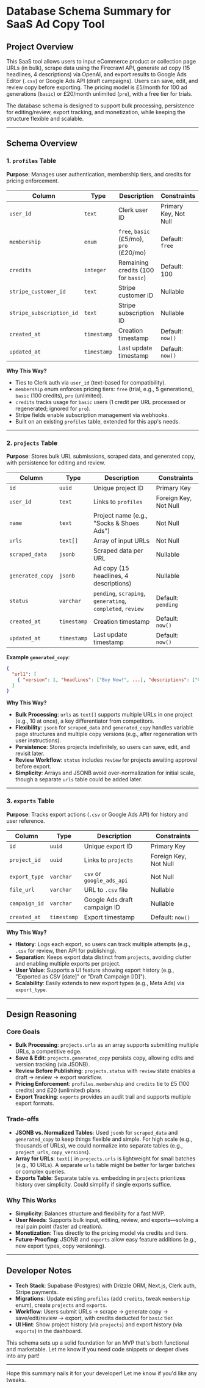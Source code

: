 # Database Schema Summary for SaaS Ad Copy Tool

## Project Overview

This SaaS tool allows users to input eCommerce product or collection page URLs (in bulk), scrape data using the Firecrawl API, generate ad copy (15 headlines, 4 descriptions) via OpenAI, and export results to Google Ads Editor (`.csv`) or Google Ads API (draft campaigns). Users can save, edit, and review copy before exporting. The pricing model is £5/month for 100 ad generations (`basic`) or £20/month unlimited (`pro`), with a free tier for trials.

The database schema is designed to support bulk processing, persistence for editing/review, export tracking, and monetization, while keeping the structure flexible and scalable.

---

## Schema Overview

### 1. `profiles` Table

**Purpose**: Manages user authentication, membership tiers, and credits for pricing enforcement.

| Column                   | Type        | Description                             | Constraints           |
| ------------------------ | ----------- | --------------------------------------- | --------------------- |
| `user_id`                | `text`      | Clerk user ID                           | Primary Key, Not Null |
| `membership`             | `enum`      | `free`, `basic` (£5/mo), `pro` (£20/mo) | Default: `free`       |
| `credits`                | `integer`   | Remaining credits (100 for `basic`)     | Default: 100          |
| `stripe_customer_id`     | `text`      | Stripe customer ID                      | Nullable              |
| `stripe_subscription_id` | `text`      | Stripe subscription ID                  | Nullable              |
| `created_at`             | `timestamp` | Creation timestamp                      | Default: `now()`      |
| `updated_at`             | `timestamp` | Last update timestamp                   | Default: `now()`      |

**Why This Way?**

- Ties to Clerk auth via `user_id` (text-based for compatibility).
- `membership` enum enforces pricing tiers: `free` (trial, e.g., 5 generations), `basic` (100 credits), `pro` (unlimited).
- `credits` tracks usage for `basic` users (1 credit per URL processed or regenerated; ignored for `pro`).
- Stripe fields enable subscription management via webhooks.
- Built on an existing `profiles` table, extended for this app's needs.

---

### 2. `projects` Table

**Purpose**: Stores bulk URL submissions, scraped data, and generated copy, with persistence for editing and review.

| Column           | Type        | Description                                                | Constraints           |
| ---------------- | ----------- | ---------------------------------------------------------- | --------------------- |
| `id`             | `uuid`      | Unique project ID                                          | Primary Key           |
| `user_id`        | `text`      | Links to `profiles`                                        | Foreign Key, Not Null |
| `name`           | `text`      | Project name (e.g., "Socks & Shoes Ads")                   | Not Null              |
| `urls`           | `text[]`    | Array of input URLs                                        | Not Null              |
| `scraped_data`   | `jsonb`     | Scraped data per URL                                       | Nullable              |
| `generated_copy` | `jsonb`     | Ad copy (15 headlines, 4 descriptions)                     | Nullable              |
| `status`         | `varchar`   | `pending`, `scraping`, `generating`, `completed`, `review` | Default: `pending`    |
| `created_at`     | `timestamp` | Creation timestamp                                         | Default: `now()`      |
| `updated_at`     | `timestamp` | Last update timestamp                                      | Default: `now()`      |

**Example `generated_copy`**:

```json
{
  "url1": [
    { "version": 1, "headlines": ["Buy Now!", ...], "descriptions": ["Get it fast...", ...], "generated_at": "2025-03-09" }
  ]
}
```

**Why This Way?**

- **Bulk Processing**: `urls` as `text[]` supports multiple URLs in one project (e.g., 10 at once), a key differentiator from competitors.
- **Flexibility**: `jsonb` for `scraped_data` and `generated_copy` handles variable page structures and multiple copy versions (e.g., after regeneration with user instructions).
- **Persistence**: Stores projects indefinitely, so users can save, edit, and revisit later.
- **Review Workflow**: `status` includes `review` for projects awaiting approval before export.
- **Simplicity**: Arrays and JSONB avoid over-normalization for initial scale, though a separate `urls` table could be added later.

---

### 3. `exports` Table

**Purpose**: Tracks export actions (`.csv` or Google Ads API) for history and user reference.

| Column        | Type        | Description                  | Constraints           |
| ------------- | ----------- | ---------------------------- | --------------------- |
| `id`          | `uuid`      | Unique export ID             | Primary Key           |
| `project_id`  | `uuid`      | Links to `projects`          | Foreign Key, Not Null |
| `export_type` | `varchar`   | `csv` or `google_ads_api`    | Not Null              |
| `file_url`    | `varchar`   | URL to `.csv` file           | Nullable              |
| `campaign_id` | `varchar`   | Google Ads draft campaign ID | Nullable              |
| `created_at`  | `timestamp` | Export timestamp             | Default: `now()`      |

**Why This Way?**

- **History**: Logs each export, so users can track multiple attempts (e.g., `.csv` for review, then API for publishing).
- **Separation**: Keeps export data distinct from `projects`, avoiding clutter and enabling multiple exports per project.
- **User Value**: Supports a UI feature showing export history (e.g., "Exported as CSV [date]" or "Draft Campaign [ID]").
- **Scalability**: Easily extends to new export types (e.g., Meta Ads) via `export_type`.

---

## Design Reasoning

### Core Goals

- **Bulk Processing**: `projects.urls` as an array supports submitting multiple URLs, a competitive edge.
- **Save & Edit**: `projects.generated_copy` persists copy, allowing edits and version tracking (via JSONB).
- **Review Before Publishing**: `projects.status` with `review` state enables a draft → review → export workflow.
- **Pricing Enforcement**: `profiles.membership` and `credits` tie to £5 (100 credits) and £20 (unlimited) plans.
- **Export Tracking**: `exports` provides an audit trail and supports multiple export formats.

### Trade-offs

- **JSONB vs. Normalized Tables**: Used `jsonb` for `scraped_data` and `generated_copy` to keep things flexible and simple. For high scale (e.g., thousands of URLs), we could normalize into separate tables (e.g., `project_urls`, `copy_versions`).
- **Array for URLs**: `text[]` in `projects.urls` is lightweight for small batches (e.g., 10 URLs). A separate `urls` table might be better for larger batches or complex queries.
- **Exports Table**: Separate table vs. embedding in `projects` prioritizes history over simplicity. Could simplify if single exports suffice.

### Why This Works

- **Simplicity**: Balances structure and flexibility for a fast MVP.
- **User Needs**: Supports bulk input, editing, review, and exports—solving a real pain point (faster ad creation).
- **Monetization**: Ties directly to the pricing model via credits and tiers.
- **Future-Proofing**: JSONB and `exports` allow easy feature additions (e.g., new export types, copy versioning).

---

## Developer Notes

- **Tech Stack**: Supabase (Postgres) with Drizzle ORM, Next.js, Clerk auth, Stripe payments.
- **Migrations**: Update existing `profiles` (add `credits`, tweak `membership` enum), create `projects` and `exports`.
- **Workflow**: Users submit URLs → scrape → generate copy → save/edit/review → export, with credits deducted for `basic` tier.
- **UI Hint**: Show project history (via `projects`) and export history (via `exports`) in the dashboard.

This schema sets up a solid foundation for an MVP that's both functional and marketable. Let me know if you need code snippets or deeper dives into any part!

---

Hope this summary nails it for your developer! Let me know if you'd like any tweaks.
